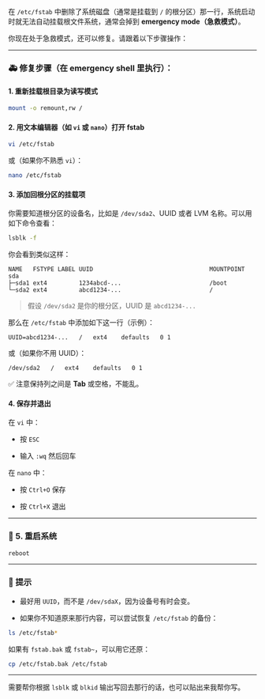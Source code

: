在 `/etc/fstab` 中删除了系统磁盘（通常是挂载到 `/` 的根分区）那一行，系统启动时就无法自动挂载根文件系统，通常会掉到 **emergency mode（急救模式）**。

你现在处于急救模式，还可以修复。请跟着以下步骤操作：

---

### 🚑 修复步骤（在 emergency shell 里执行）：

#### 1. **重新挂载根目录为读写模式**

```bash
mount -o remount,rw /
```

#### 2. **用文本编辑器（如 `vi` 或 `nano`）打开 fstab**

```bash
vi /etc/fstab
```

或（如果你不熟悉 `vi`）：

```bash
nano /etc/fstab
```

#### 3. **添加回根分区的挂载项**

你需要知道根分区的设备名，比如是 `/dev/sda2`、UUID 或者 LVM 名称。可以用如下命令查看：

```bash
lsblk -f
```

你会看到类似这样：

```
NAME   FSTYPE LABEL UUID                                 MOUNTPOINT
sda
├─sda1 ext4         1234abcd-...                         /boot
└─sda2 ext4         abcd1234-...                         /
```

> 假设 `/dev/sda2` 是你的根分区，UUID 是 `abcd1234-...`

那么在 `/etc/fstab` 中添加如下这一行（示例）：

```fstab
UUID=abcd1234-...   /   ext4    defaults   0 1
```

或（如果你不用 UUID）：

```fstab
/dev/sda2   /   ext4    defaults   0 1
```

✅ 注意保持列之间是 **Tab** 或空格，不能乱。

#### 4. **保存并退出**

在 `vi` 中：

- 按 `ESC`
    
- 输入 `:wq` 然后回车
    

在 `nano` 中：

- 按 `Ctrl+O` 保存
    
- 按 `Ctrl+X` 退出
    

---

### 🔁 5. 重启系统

```bash
reboot
```

---

### 🧠 提示

- 最好用 `UUID`，而不是 `/dev/sdaX`，因为设备号有时会变。
    
- 如果你不知道原来那行内容，可以尝试恢复 `/etc/fstab` 的备份：
    

```bash
ls /etc/fstab*
```

如果有 `fstab.bak` 或 `fstab~`，可以用它还原：

```bash
cp /etc/fstab.bak /etc/fstab
```

---

需要帮你根据 `lsblk` 或 `blkid` 输出写回去那行的话，也可以贴出来我帮你写。